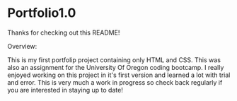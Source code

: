 # Portfolio1.0

Thanks for checking out this README!

Overview:

This is my first portfolip project containing only HTML and CSS. This was also an assignment for the University Of Oregon coding bootcamp. I really enjoyed working on this project in it's first version and learned a lot with trial and error.
This is very much a work in progress so check back regularly if you are interested in staying up to date!

